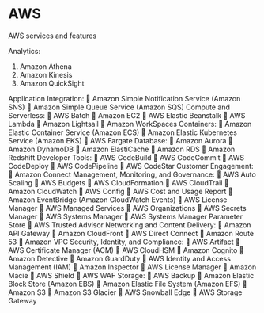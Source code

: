 # AWS

AWS services and features

Analytics:
1. Amazon Athena
2. Amazon Kinesis
3. Amazon QuickSight

Application Integration:
   Amazon Simple Notification Service (Amazon SNS) 
   Amazon Simple Queue Service (Amazon SQS)
Compute and Serverless:
   AWS Batch
   Amazon EC2 
   AWS Elastic Beanstalk
   AWS Lambda
 Amazon Lightsail
 Amazon WorkSpaces
Containers:
 Amazon Elastic Container Service (Amazon ECS)
 Amazon Elastic Kubernetes Service (Amazon EKS)
 AWS Fargate
Database:
 Amazon Aurora
 Amazon DynamoDB
 Amazon ElastiCache
 Amazon RDS
 Amazon Redshift
Developer Tools:
 AWS CodeBuild 
 AWS CodeCommit
 AWS CodeDeploy
 AWS CodePipeline
 AWS CodeStar 
Customer Engagement:
 Amazon Connect
Management, Monitoring, and Governance:
 AWS Auto Scaling
 AWS Budgets
 AWS CloudFormation
 AWS CloudTrail
 Amazon CloudWatch
 AWS Config
 AWS Cost and Usage Report
 Amazon EventBridge (Amazon CloudWatch Events)
 AWS License Manager
 AWS Managed Services
 AWS Organizations
 AWS Secrets Manager
 AWS Systems Manager
 AWS Systems Manager Parameter Store
 AWS Trusted Advisor
Networking and Content Delivery:
 Amazon API Gateway
 Amazon CloudFront
 AWS Direct Connect
 Amazon Route 53
 Amazon VPC
Security, Identity, and Compliance:
 AWS Artifact
 AWS Certificate Manager (ACM)
 AWS CloudHSM
 Amazon Cognito
 Amazon Detective
 Amazon GuardDuty
 AWS Identity and Access Management (IAM)
 Amazon Inspector
 AWS License Manager
 Amazon Macie
 AWS Shield
 AWS WAF
Storage:
 AWS Backup 
 Amazon Elastic Block Store (Amazon EBS)
 Amazon Elastic File System (Amazon EFS)
 Amazon S3
 Amazon S3 Glacier
 AWS Snowball Edge
 AWS Storage Gateway 
